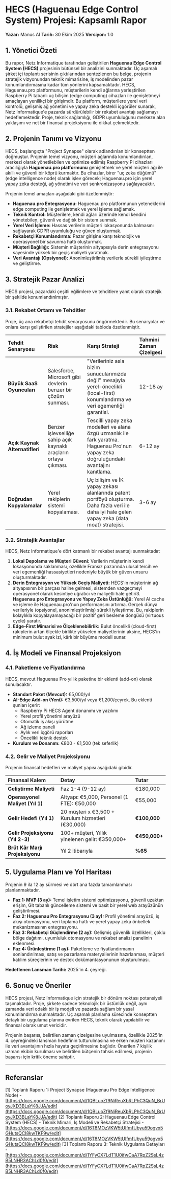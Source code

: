 # HECS (Haguenau Edge Control System) Projesi: Kapsamlı Rapor

**Yazar:** Manus AI
**Tarih:** 30 Ekim 2025
**Versiyon:** 1.0

## 1. Yönetici Özeti

Bu rapor, Netz Informatique tarafından geliştirilen **Haguenau Edge Control System (HECS)** projesinin bütünsel bir analizini sunmaktadır. Üç aşamalı şirket içi toplantı serisinin çıktılarından sentezlenen bu belge, projenin stratejik vizyonundan teknik mimarisine, iş modelinden pazar konumlandırmasına kadar tüm yönlerini kapsamaktadır. HECS, Haguenau.pro platformunu, müşterilerin kendi ağlarına yerleştirilen Raspberry Pi tabanlı uç bilişim (edge computing) cihazları ile genişletmeyi amaçlayan yenilikçi bir girişimdir. Bu platform, müşterilere yerel veri kontrolü, gelişmiş ağ yönetimi ve yapay zeka destekli içgörüler sunarak, Netz Informatique'e pazarda sürdürülebilir bir rekabet avantajı sağlamayı hedeflemektedir. Proje, teknik sağlamlığı, GDPR uyumluluğunu merkeze alan yaklaşımı ve net bir finansal projeksiyonu ile dikkat çekmektedir.

## 2. Projenin Tanımı ve Vizyonu

HECS, başlangıçta "Project Synapse" olarak adlandırılan bir konseptten doğmuştur. Projenin temel vizyonu, müşteri ağlarında konumlandırılan, merkezi olarak yönetilebilen ve optimize edilmiş Raspberry Pi cihazları aracılığıyla **Haguenau.pro platformunu** genişletmek ve yerel müşteri ağı ile akıllı ve güvenli bir köprü kurmaktır. Bu cihazlar, birer "uç zeka düğümü" (edge intelligence node) olarak işlev görecek; Haguenau.pro için yerel yapay zeka desteği, ağ yönetimi ve veri senkronizasyonu sağlayacaktır.

Projenin temel amaçları aşağıdaki gibi özetlenmiştir:

- **Haguenau.pro Entegrasyonu:** Haguenau.pro platformunun yeteneklerini edge computing ile genişletmek ve yerel işleme sağlamak.
- **Teknik Kontrol:** Müşterilere, kendi ağları üzerinde kendi kendini yönetebilen, güvenli ve dağıtık bir sistem sunmak.
- **Yerel Veri İşleme:** Hassas verilerin müşteri lokasyonunda kalmasını sağlayarak GDPR uyumluluğu ve güven oluşturmak.
- **Rekabetçi Konumlandırma:** Pazar girişine karşı teknolojik ve operasyonel bir savunma hattı oluşturmak.
- **Müşteri Bağlılığı:** Sistemin müşterinin altyapısıyla derin entegrasyonu sayesinde yüksek bir geçiş maliyeti yaratmak.
- **Veri Avantajı (Opsiyonel):** Anonimleştirilmiş verilerle sürekli iyileştirme ve geliştirme.

## 3. Stratejik Pazar Analizi

HECS projesi, pazardaki çeşitli eğilimlere ve tehditlere yanıt olarak stratejik bir şekilde konumlandırılmıştır.

### 3.1. Rekabet Ortamı ve Tehditler

Proje, üç ana rekabetçi tehdit senaryosunu öngörmektedir. Bu senaryolar ve onlara karşı geliştirilen stratejiler aşağıdaki tabloda özetlenmiştir.

| Tehdit Senaryosu | Risk | Karşı Strateji | Tahmini Zaman Çizelgesi |
| :--- | :--- | :--- | :--- |
| **Büyük SaaS Oyuncuları** | Salesforce, Microsoft gibi devlerin benzer bir çözüm sunması. | "Verileriniz asla bizim sunucularımızda değil" mesajıyla yerel-öncelikli (local-first) konumlandırma ve veri egemenliği garantisi. | 12-18 ay |
| **Açık Kaynak Alternatifleri** | Benzer işlevselliğe sahip açık kaynaklı araçların ortaya çıkması. | Tescilli yapay zeka modelleri ve alana özgü uzmanlık ile fark yaratma. Haguenau Pro'nun yapay zeka doğruluğundaki avantajını kanıtlama. | 6-12 ay |
| **Doğrudan Kopyalamalar** | Yerel rakiplerin sistemi kopyalaması. | Uç bilişim ve İK yapay zekası alanlarında patent portföyü oluşturma. Daha fazla veri ile daha iyi hale gelen yapay zeka (data moat) stratejisi. | 3-6 ay |

### 3.2. Stratejik Avantajlar

HECS, Netz Informatique'e dört katmanlı bir rekabet avantajı sunmaktadır:

1.  **Lokal Depolama ve Müşteri Güveni:** Verilerin müşterinin kendi lokasyonunda saklanması, özellikle Fransız pazarında ulusal tercih ve veri egemenliği hassasiyetleri nedeniyle büyük bir güven unsuru oluşturmaktadır.
2.  **Derin Entegrasyon ve Yüksek Geçiş Maliyeti:** HECS'in müşterinin ağ altyapısının bir parçası haline gelmesi, sistemden vazgeçmeyi operasyonel olarak kesintiye uğratıcı ve maliyetli hale getiri3.  **Haguenau.pro Entegrasyonu ve Yapay Zeka Üstünlüğü:** Yerel AI cache ve işleme ile Haguenau.pro'nun performansını artırma. Gerçek dünya verileriyle (opsiyonel, anonimleştirilmiş) sürekli iyileştirme. Bu, rakiplerin kolaylıkla kopyalayamayacağı bir pozitif geri besleme döngüsü (virtuous cycle) yaratır.
4.  **Edge-First Mimarisi ve Ölçeklenebilirlik:** Bulut öncelikli (cloud-first) rakiplerin artan ölçekle birlikte yükselen maliyetlerinin aksine, HECS'in minimum bulut ayak izi, kârlı bir büyüme modeli sunar.

## 4. İş Modeli ve Finansal Projeksiyon

### 4.1. Paketleme ve Fiyatlandırma

HECS, mevcut Haguenau Pro yıllık paketine bir eklenti (add-on) olarak sunulacaktır.

-   **Standart Paket (Mevcut):** €5,000/yıl
-   **AI-Edge Add-on (Yeni):** €3,500/yıl veya €1,200/çeyrek. Bu eklenti şunları içerir:
    -   Raspberry Pi HECS Agent donanımı ve yazılımı
    -   Yerel profil yönetimi arayüzü
    -   Otomatik iş akışı yürütme
    -   Ağ izleme paneli
    -   Aylık veri içgörü raporları
    -   Öncelikli teknik destek
-   **Kurulum ve Donanım:** €800 - €1,500 (tek seferlik)

### 4.2. Gelir ve Maliyet Projeksiyonu

Projenin finansal hedefleri ve maliyet yapısı aşağıdaki gibidir.

| Finansal Kalem | Detay | Tutar |
| :--- | :--- | :--- |
| **Geliştirme Maliyeti** | Faz 1-4 (9-12 ay) | €180,000 |
| **Operasyonel Maliyet (Yıl 1)** | Altyapı: €5,000, Personel (1 FTE): €50,000 | €55,000 |
| **Gelir Hedefi (Yıl 1)** | 20 müşteri x €3,500 + Kurulum hizmetleri (€30,000) | **€100,000** |
| **Gelir Projeksiyonu (Yıl 2-3)** | 100+ müşteri, Yıllık yinelenen gelir: €350,000+ | **€450,000+** |
| **Brüt Kâr Marjı Projeksiyonu** | Yıl 2 itibarıyla | **%65** |

## 5. Uygulama Planı ve Yol Haritası

Projenin 9 ila 12 ay sürmesi ve dört ana fazda tamamlanması planlanmaktadır.

-   **Faz 1: MVP (3 ay):** Temel işletim sistemi optimizasyonu, güvenli uzaktan erişim, Git tabanlı güncelleme sistemi ve basit bir yerel web arayüzünün geliştirilmesi.
-   **Faz 2: Haguenau Pro Entegrasyonu (3 ay):** Profil yönetimi arayüzü, iş akışı otomasyonu, veri toplama hattı ve yerel yapay zeka önbellek mekanizmasının entegrasyonu.
-   **Faz 3: Rekabetçi Güçlendirme (2 ay):** Gelişmiş güvenlik özellikleri, çoklu bölge dağıtımı, uyumluluk otomasyonu ve rekabet analizi panelinin eklenmesi.
-   **Faz 4: Ürünleştirme (1 ay):** Paketleme ve fiyatlandırmanın sonlandırılması, satış ve pazarlama materyallerinin hazırlanması, müşteri katılım süreçlerinin ve destek dokümantasyonunun oluşturulması.

**Hedeflenen Lansman Tarihi:** 2025'in 4. çeyreği.

## 6. Sonuç ve Öneriler

HECS projesi, Netz Informatique için stratejik bir dönüm noktası potansiyeli taşımaktadır. Proje, şirkete sadece teknolojik bir üstünlük değil, aynı zamanda veri odaklı bir iş modeli ve pazarda sağlam bir yasal konumlandırma sunmaktadır. Üç aşamalı planlama sürecinde konseptten detaylı bir uygulama planına evrilen HECS, teknik olarak yapılabilir ve finansal olarak umut vericidir.

Projenin başarısı, belirtilen zaman çizelgesine uyulmasına, özellikle 2025'in 4. çeyreğindeki lansman hedefinin tutturulmasına ve erken müşteri kazanımı ile veri avantajının hızla hayata geçirilmesine bağlıdır. Önerilen 7 kişilik uzman ekibin kurulması ve belirtilen bütçenin tahsis edilmesi, projenin başarısı için kritik öneme sahiptir.

---

## Referanslar

[1] Toplantı Raporu 1: Project Synapse (Haguenau Pro Edge Intelligence Node) - [https://docs.google.com/document/d/1QBLuoZf9NiReuXbRLPhC3QuN_BrUoyJXD3BLaYK8JJA/edit](https://docs.google.com/document/d/1QBLuoZf9NiReuXbRLPhC3QuN_BrUoyJXD3BLaYK8JJA/edit)
[2] Toplantı Raporu 2: Haguenau Edge Control System (HECS) - Teknik Mimari, İş Modeli ve Rekabetçi Stratejisi - [https://docs.google.com/document/d/16T8MOzVKW5tUlfmfUbyu59ogvx5GHutsQCI8kwTKF9w/edit](https://docs.google.com/document/d/16T8MOzVKW5tUlfmfUbyu59ogvx5GHutsQCI8kwTKF9w/edit)
[3] Toplantı Raporu 3: Teknik Uygulama Detayları - [https://docs.google.com/document/d/1YFyCX7LdT1U0ifwCaA7RpZ2SsL4zB5LNHR3AChLd0f0/edit](https://docs.google.com/document/d/1YFyCX7LdT1U0ifwCaA7RpZ2SsL4zB5LNHR3AChLd0f0/edit)
